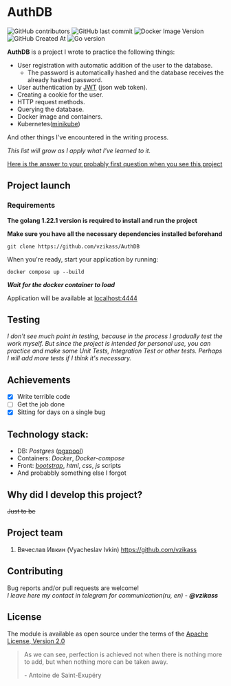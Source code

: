 # AuthDB
![GitHub contributors](https://img.shields.io/github/contributors/vzikass/AuthDB)
![GitHub last commit](https://img.shields.io/github/last-commit/vzikass/AuthDB)
![Docker Image Version](https://img.shields.io/docker/v/_/alpine)
![GitHub Created At](https://img.shields.io/github/created-at/vzikass/AuthDB)
![Go version](https://img.shields.io/github/go-mod/go-version/vzikass/AuthDB)


**AuthDB** is a project I wrote to practice the following things:
+ User registration with automatic addition of the user to the database.
  + The password is automatically hashed and the database receives the already hashed password.
+ User authentication by [JWT](https://jwt.io/introduction) (json web token).
+ Creating a cookie for the user.
+ HTTP request methods.
+ Querying the database.
+ Docker image and containers.
+ Kubernetes([minikube](https://kubernetes.io/docs/tutorials/hello-minikube/))
  
And other things I've encountered in the writing process.

*This list will grow as I apply what I've learned to it.* 

[Here is the answer to your probably first question when you see this project](https://github.com/vzikass/AuthDB?tab=readme-ov-file#why-did-i-develop-this-project)

## Project launch
### Requirements
**The golang 1.22.1 version is required to install and run the project**

**Make sure you have all the necessary dependencies installed beforehand**

```
git clone https://github.com/vzikass/AuthDB
```
When you're ready, start your application by running:
```
docker compose up --build
```
***Wait for the docker container to load***

Application will be available at [localhost:4444](http://localhost:4444)

## Testing
*I don't see much point in testing, because in the process I gradually test the work myself. But since the project is intended for personal use, you can practice and make some Unit Tests, Integration Test or other tests. Perhaps I will add more tests if I think it's necessary.*

## Achievements
- [X] Write terrible code
- [ ] Get the job done
- [X] Sitting for days on a single bug
## Technology stack:
* DB: _Postgres_ ([pgxpool](https://pkg.go.dev/github.com/jackc/pgx/v4/pgxpool))
* Containers: _Docker_, _Docker-compose_
* Front: [_bootstrap_](https://getbootstrap.com/), _html_, _css_, _js_ scripts
* And probabbly something else I forgot
  
## Why did I develop this project?  
~~Just to be~~

## Project team
1. Вячеслав Ивкин (Vyacheslav Ivkin) https://github.com/vzikass

## Contributing
Bug reports and/or pull requests are welcome!\
*I leave here my contact in telegram for communication(ru, en) - **@vzikass***

## License
The module is available as open source under the terms of the [Apache License, Version 2.0](https://www.apache.org/licenses/LICENSE-2.0)


>As we can see, perfection is achieved not when there is nothing more to add, but when nothing more can be taken away.
>
> \- Antoine de Saint-Exupéry
